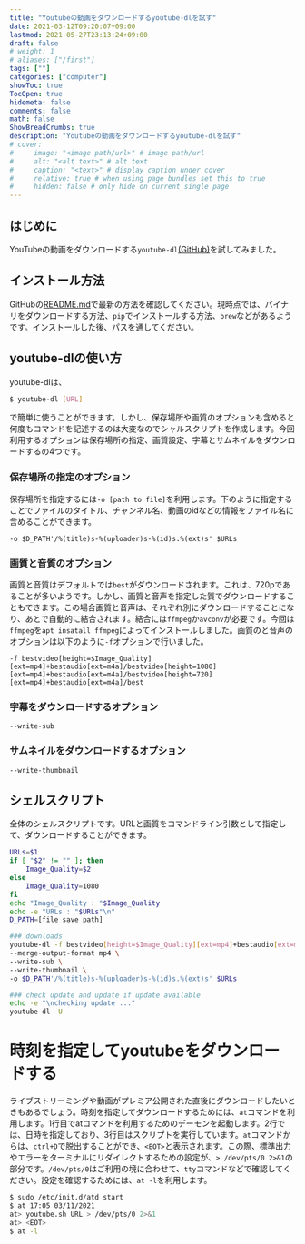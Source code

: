 ```yaml
---
title: "Youtubeの動画をダウンロードするyoutube-dlを試す"
date: 2021-03-12T09:20:07+09:00
lastmod: 2021-05-27T23:13:24+09:00
draft: false
# weight: 1
# aliases: ["/first"]
tags: [""]
categories: ["computer"]
showToc: true
TocOpen: true
hidemeta: false
comments: false
math: false
ShowBreadCrumbs: true
description: "Youtubeの動画をダウンロードするyoutube-dlを試す"
# cover:
#     image: "<image path/url>" # image path/url
#     alt: "<alt text>" # alt text
#     caption: "<text>" # display caption under cover
#     relative: true # when using page bundles set this to true
#     hidden: false # only hide on current single page
---
```

## はじめに
YouTubeの動画をダウンロードする`youtube-dl`[(GitHub)](https://github.com/ytdl-org/youtube-dl/)を試してみました。

## インストール方法
GitHubの[README.md](https://github.com/ytdl-org/youtube-dl/)で最新の方法を確認してください。現時点では、バイナリをダウンロードする方法、`pip`でインストールする方法、`brew`などがあるようです。インストールした後、パスを通してください。

## youtube-dlの使い方
youtube-dlは、
```sh
$ youtube-dl [URL]
```
で簡単に使うことができます。しかし、保存場所や画質のオプションも含めると何度もコマンドを記述するのは大変なのでシャルスクリプトを作成します。今回利用するオプションは保存場所の指定、画質設定、字幕とサムネイルをダウンロードするの4つです。

### 保存場所の指定のオプション
保存場所を指定するには`-o [path to file]`を利用します。下のように指定することでファイルのタイトル、チャンネル名、動画のidなどの情報をファイル名に含めることができます。
```
-o $D_PATH'/%(title)s-%(uploader)s-%(id)s.%(ext)s' $URLs
```

### 画質と音質のオプション
画質と音質はデフォルトでは`best`がダウンロードされます。これは、720pであることが多いようです。しかし、画質と音声を指定した質でダウンロードすることもできます。この場合画質と音声は、それぞれ別にダウンロードすることになり、あとで自動的に結合されます。結合には`ffmpeg`か`avconv`が必要です。今回は`ffmpeg`を`apt insatall ffmpeg`によってインストールしました。画質のと音声のオプションは以下のように`-f`オプションで行いました。
```
-f bestvideo[height=$Image_Quality][ext=mp4]+bestaudio[ext=m4a]/bestvideo[height=1080][ext=mp4]+bestaudio[ext=m4a]/bestvideo[height=720][ext=mp4]+bestaudio[ext=m4a]/best
```

### 字幕をダウンロードするオプション
```
--write-sub 
```
### サムネイルをダウンロードするオプション
```
--write-thumbnail
```
## シェルスクリプト

全体のシェルスクリプトです。URLと画質をコマンドライン引数として指定して、ダウンロードすることができます。

```sh
URLs=$1
if [ "$2" != "" ]; then
    Image_Quality=$2
else
    Image_Quality=1080
fi
echo "Image_Quality : "$Image_Quality
echo -e "URLs : "$URLs"\n"
D_PATH=[file save path]

### downloads
youtube-dl -f bestvideo[height=$Image_Quality][ext=mp4]+bestaudio[ext=m4a]/bestvideo[height=1080][ext=mp4]+bestaudio[ext=m4a]/bestvideo[height=720][ext=mp4]+bestaudio[ext=m4a]/best \
--merge-output-format mp4 \
--write-sub \
--write-thumbnail \
-o $D_PATH'/%(title)s-%(uploader)s-%(id)s.%(ext)s' $URLs

### check update and update if update available
echo -e "\nchecking update ..."
youtube-dl -U
```

# 時刻を指定してyoutubeをダウンロードする
ライブストリーミングや動画がプレミア公開された直後にダウンロードしたいときもあるでしょう。時刻を指定してダウンロードするためには、`at`コマンドを利用します。1行目でatコマンドを利用するためのデーモンを起動します。2行では、日時を指定しており、3行目はスクリプトを実行しています。`at`コマンドからは、`ctrl+D`で脱出することができ、`<EOT>`と表示されます。この際、標準出力やエラーをターミナルにリダイレクトするための設定が、`> /dev/pts/0 2>&1`の部分です。`/dev/pts/0`はご利用の境に合わせて、`tty`コマンドなどで確認してください。設定を確認するためには、`at -l`を利用します。
```sh
$ sudo /etc/init.d/atd start
$ at 17:05 03/11/2021
at> youtube.sh URL > /dev/pts/0 2>&1
at> <EOT>
$ at -l
```